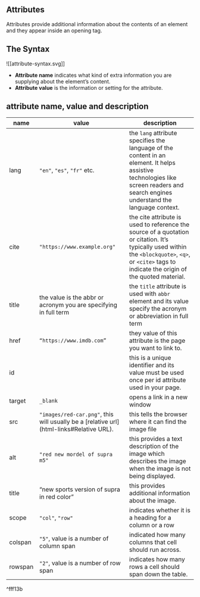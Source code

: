 ## Attributes

Attributes provide additional information about the contents of an element and they appear inside an opening tag.

## The Syntax

![[attribute-syntax.svg]]

- **Attribute name** indicates what kind of extra information you are supplying about the element’s content.
- **Attribute value** is the information or setting for the attribute.

## attribute name, value and description

| name    | value                                                                                   | description                                                                                                                                                                                          |
| ------- | --------------------------------------------------------------------------------------- | ---------------------------------------------------------------------------------------------------------------------------------------------------------------------------------------------------- |
| lang    | `"en"`, `"es"`, `"fr"` etc.                                                             | the `lang` attribute specifies the language of the content in an element. It helps assistive technologies like screen readers and search engines understand the language context.                    |
| cite    | `"https://www.example.org"`                                                             | the cite attribute is used to reference the source of a quotation or citation. It’s typically used within the `<blockquote>`, `<q>`, or `<cite>` tags to indicate the origin of the quoted material. |
| title   | the value is the abbr or acronym you are specifying in full term                        | the `title` attribute is used with `abbr` element and its value specify the acronym or abbreviation in full term                                                                                     |
| href    | `“https://www.imdb.com”`                                                                | they value of this attribute is the page you want to link to.                                                                                                                                        |
| id      |                                                                                         | this is a unique identifier and its value must be used once per id attribute used in your page.                                                                                                      |
| target  | `_blank`                                                                                | opens a link in a new window                                                                                                                                                                         |
| src     | `"images/red-car.png"`, this will usually be a [relative url](html-links#Relative URL). | this tells the browser where it can find the image file                                                                                                                                              |
| alt     | `"red new mordel of supra m5"`                                                          | this provides a text description of the image which describes the image when the image is not being displayed.                                                                                       |
| title   | “new sports version of supra in red color”                                              | this provides additional information about the image.                                                                                                                                                |
| scope   | `"col"`, `"row"`                                                                        | indicates whether it is a heading for a column or a row                                                                                                                                              |
| colspan | `"5"`, value is a number of column span                                                 | indicated how many columns that cell should run across.                                                                                                                                              |
| rowspan | `"2"`, value is a number of row span                                                    | indicates how many rows a cell should span down the table.                                                                                                                                           |

^fff13b
